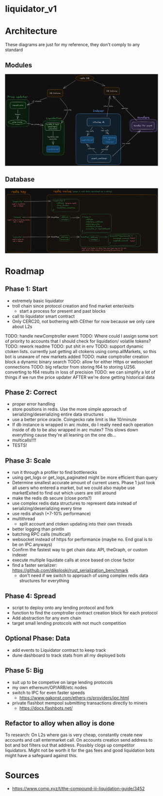 # liquidator_v1

# Architecture
These diagrams are just for my reference, they don't comply to any standard

## Modules
![modules diagram](liquidator_v1_2.png)

## Database
![database diagram](liquidator_database_v1_1.png)

# Roadmap

## Phase 1: Start
- extremely basic liquidator
- troll chain since protocol creation and find market enter/exits
    - start a process for present and past blocks
- call to liquidator smart contract
- Only CERC20, not bothering with CEther for now because we only care about L2s



TODO: handle newComptroller event
TODO: Where could I assign some sort of
priority to accounts that I should
check for liquidation/ volatile tokens?
TODO: rework readme
TODO: put shit in env
TODO: support dynamic ctoken lists.  currently just getting all ctokens using comp.allMarkets, so this bot is unaware of new markets added
TODO: make comptroller creation block a dynamic binary search
TODO: allow for either Https or websocket connections
TODO: big refactor from storing f64 to storing U256.  converting to f64 results in loss of precision
TODO: we can simplify a lot of things if we run the price updater AFTER we're done getting historical data

## Phase 2: Correct
- proper error handling
- store positions in redis.  Use the more simple approach of serializing/deserializing entire data structures
- use a better price oracle.  Coingecko rate limit is like 10/minute
- If db instance is wrapped in arc mutex, do I really need each operation inside of db to be also wrapped in arc mutex?  This slows down everything cause they're all leaning on the one db...
- multicalls!!!!
- TESTS!

## Phase 3: Scale
- run it through a profiler to find bottlenecks
- using get_logs or get_logs_paginated might be more efficient than query
- Determine smallest accurate amount of current users.  Phase 1 just took all users who entered a market, but we could also maybe use marketExited to find out which users are still around
- make the redis db secure (close ports?)
- use complex redis data structures to represent data instead of serializing/deserializing every time
- use redis ahash (+7-10% performance)
- multithread
    - split account and ctoken updating into their own threads
- better logging than println
- batching RPC calls (multicall)
- websocket instead of https for performance (maybe no.  End goal is to be on IPC anyways)
- Confirm the fastest way to get chain data: API, theGraph, or custom indexer
- execute multiple liquidate calls at once based on close factor
- find a faster serializer: https://github.com/djkoloski/rust_serialization_benchmark
    - don't need if we switch to approach of using complex redis data structures for everything


## Phase 4: Spread
- script to deploy onto any lending protocol and fork
- function to find the comptroller contract creation block for each protocol
- Add abstraction for any evm chain
- target small lending protocols with not much competition

## Optional Phase: Data
- add events to Liquidator contract to keep track
- dune dashboard to track stats from all my deployed bots

## Phase 5: Big
- suit up to be competive on large lending protocols
- my own ethereum/OP/ARB/etc nodes
- switch to IPC for even faster speeds
    - https://www.gakonst.com/ethers-rs/providers/ipc.html
- private flashbot mempool submitting transactions directly to miners
    - https://docs.flashbots.net/

## Refactor to alloy when alloy is done

To research: On L2s where gas is very cheap, constantly create new accounts and call entermarket call.  On accounts creation send address to bot and bot filters out that address.  Possibly clogs up competitor liquidators.  Might not be worth it for the gas fees and good liquidation bots might have a safeguard against this.

# Sources
 - https://www.comp.xyz/t/the-compound-iii-liquidation-guide/3452